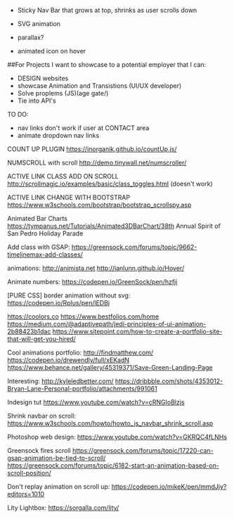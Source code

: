 * Sticky Nav Bar that grows at top, shrinks as user scrolls down

* SVG animation

* parallax?

* animated icon on hover

##For Projects I want to showcase to a potential employer that I can:
* DESIGN websites
* showcase Animation and Transistions (UI/UX developer)
* Solve proplems (JS)(age gate/)
* Tie into API's

TO DO:
* nav links don't work if user at CONTACT area
* animate dropdown nav links

COUNT UP PLUGIN
https://inorganik.github.io/countUp.js/

NUMSCROLL with scroll
http://demo.tinywall.net/numscroller/

ACTIVE LINK CLASS ADD ON SCROLL
http://scrollmagic.io/examples/basic/class_toggles.html
(doesn't work)

ACTIVE LINK CHANGE WITH BOOTSTRAP
https://www.w3schools.com/bootstrap/bootstrap_scrollspy.asp

Animated Bar Charts
https://tympanus.net/Tutorials/Animated3DBarChart/38th Annual Spirit of San Pedro Holiday Parade

Add class with GSAP:
https://greensock.com/forums/topic/9662-timelinemax-add-classes/

animations:
http://animista.net
http://ianlunn.github.io/Hover/

Animate numbers:
https://codepen.io/GreenSock/pen/hzfji

[PURE CSS] border animation without svg:
https://codepen.io/Rplus/pen/lEDBj

https://coolors.co
https://www.bestfolios.com/home
https://medium.com/@adaptivepath/jedi-principles-of-ui-animation-2b88423b1dac
https://www.sitepoint.com/how-to-create-a-portfolio-site-that-will-get-you-hired/

Cool animations portfolio:
http://findmatthew.com/
https://codepen.io/drewendly/full/xEKadN
https://www.behance.net/gallery/45319371/Save-Green-Landing-Page

Interesting:
http://kyleledbetter.com/
https://dribbble.com/shots/4353012-Bryan-Lane-Personal-portfolio/attachments/991061

Indesign tut
https://www.youtube.com/watch?v=cRNGIoBlzjs

Shrink navbar on scroll:
https://www.w3schools.com/howto/howto_js_navbar_shrink_scroll.asp

Photoshop web design:
https://www.youtube.com/watch?v=GKRQC4fLNHs

Greensock fires scroll
https://greensock.com/forums/topic/17220-can-gsap-animation-be-tied-to-scroll/
https://greensock.com/forums/topic/6182-start-an-animation-based-on-scroll-position/

Don't replay animation on scroll up:
https://codepen.io/mikeK/pen/mmdJjy?editors=1010

Lity Lightbox:
https://sorgalla.com/lity/
